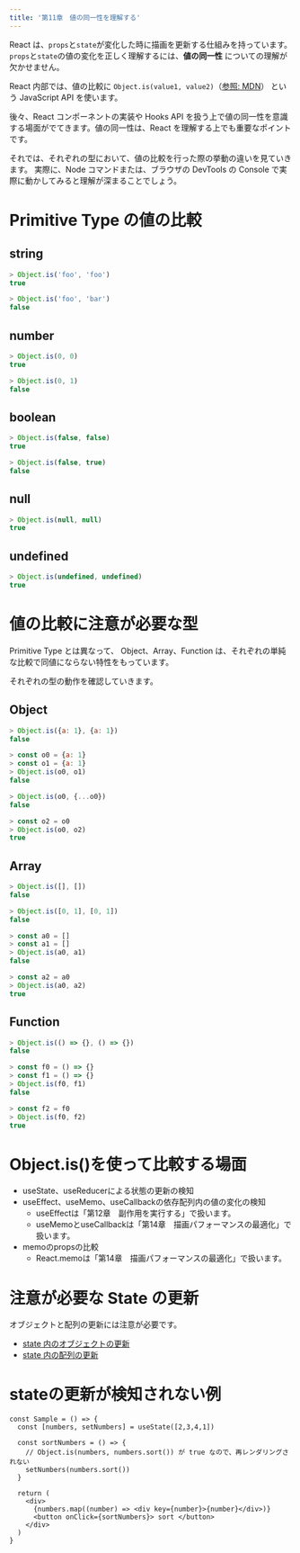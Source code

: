 ```yaml
---
title: '第11章　値の同一性を理解する'
---
```


React は、`props`と`state`が変化した時に描画を更新する仕組みを持っています。
`props`と`state`の値の変化を正しく理解するには、**値の同一性** についての理解が欠かせません。

React 内部では、値の比較に `Object.is(value1, value2)`（[参照: MDN](https://developer.mozilla.org/ja/docs/Web/JavaScript/Reference/Global_Objects/Object/is)） という JavaScript API を使います。

後々、React コンポーネントの実装や Hooks API を扱う上で値の同一性を意識する場面がでてきます。値の同一性は、React を理解する上でも重要なポイントです。

それでは、それぞれの型において、値の比較を行った際の挙動の違いを見ていきます。
実際に、Node コマンドまたは、ブラウザの DevTools の Console で実際に動かしてみると理解が深まることでしょう。

# Primitive Type の値の比較

## string

```javascript
> Object.is('foo', 'foo')
true

> Object.is('foo', 'bar')
false
```

## number

```javascript
> Object.is(0, 0)
true

> Object.is(0, 1)
false
```

## boolean

```javascript
> Object.is(false, false)
true

> Object.is(false, true)
false
```

## null

```javascript
> Object.is(null, null)
true
```

## undefined

```javascript
> Object.is(undefined, undefined)
true
```

# 値の比較に注意が必要な型

Primitive Type とは異なって、
Object、Array、Function は、それぞれの単純な比較で同値にならない特性をもっています。

それぞれの型の動作を確認していきます。

## Object

```javascript
> Object.is({a: 1}, {a: 1})
false
```

```javascript
> const o0 = {a: 1}
> const o1 = {a: 1}
> Object.is(o0, o1)
false

> Object.is(o0, {...o0})
false

> const o2 = o0
> Object.is(o0, o2)
true
```

## Array

```javascript
> Object.is([], [])
false

> Object.is([0, 1], [0, 1])
false
```

```javascript
> const a0 = []
> const a1 = []
> Object.is(a0, a1)
false

> const a2 = a0
> Object.is(a0, a2)
true
```

## Function

```javascript
> Object.is(() => {}, () => {})
false
```

```javascript
> const f0 = () => {}
> const f1 = () => {}
> Object.is(f0, f1)
false

> const f2 = f0
> Object.is(f0, f2)
true
```

# Object.is()を使って比較する場面

- useState、useReducerによる状態の更新の検知
- useEffect、useMemo、useCallbackの依存配列内の値の変化の検知
  - useEffectは「第12章　副作用を実行する」で扱います。
  - useMemoとuseCallbackは「第14章　描画パフォーマンスの最適化」で扱います。
- memoのpropsの比較
  - React.memoは「第14章　描画パフォーマンスの最適化」で扱います。

# 注意が必要な State の更新

オブジェクトと配列の更新には注意が必要です。

- [state 内のオブジェクトの更新](https://ja.react.dev/learn/updating-objects-in-state)
- [state 内の配列の更新](https://ja.react.dev/learn/updating-arrays-in-state)

# stateの更新が検知されない例

```tsx
const Sample = () => {
  const [numbers, setNumbers] = useState([2,3,4,1])

  const sortNumbers = () => {
    // Object.is(numbers, numbers.sort()) が true なので、再レンダリングされない
    setNumbers(numbers.sort())
  }

  return (
    <div>
      {numbers.map((number) => <div key={number}>{number}</div>)}
      <button onClick={sortNumbers}> sort </button>
    </div>
  )
}
```
